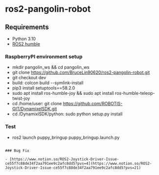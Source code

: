 # ros2-pangolin-robot

## **Requirements**

- Python 3.10
- [ROS2 humble](https://docs.ros.org/en/humble/Installation/Ubuntu-Install-Debians.html)

### RaspberryPI environment setup

- mkdir pangolin_ws && cd pangolin_ws
- git clone https://github.com/BruceLin90620/ros2-pangolin-robot.git
- git checkout dev
- build: colcon build --symlink-install
- pip3 install setuptools==58.2.0
- sudo apt install ros-humble-joy && sudo apt install ros-humble-teleop-twist-joy
- cd /home/user: git clone https://github.com/ROBOTIS-GIT/DynamixelSDK.git
- cd /DynamixlSDK/python: sudo python setup.py install


### Test

- ros2 launch puppy_bringup puppy_bringup.launch.py
~~~~~~~~~~~~~~~~~~~~~~~~~~~~~~~~~~~~~~~~~~~~~~~~~~~~~~

### Bug Fix

- [https://www.notion.so/ROS2-Joystick-Driver-Issue-ce55f7c88de34f2aa791ee9c2afc8dd5?pvs=4](https://www.notion.so/ROS2-Joystick-Driver-Issue-ce55f7c88de34f2aa791ee9c2afc8dd5?pvs=21)